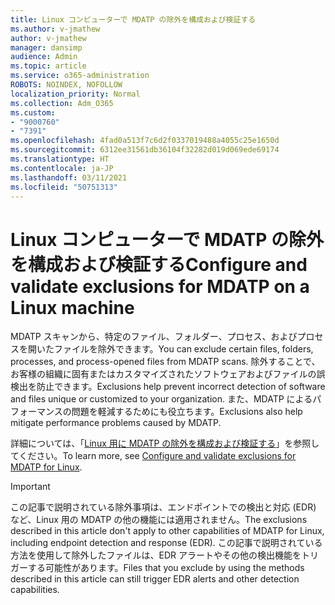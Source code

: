```yaml
---
title: Linux コンピューターで MDATP の除外を構成および検証する
ms.author: v-jmathew
author: v-jmathew
manager: dansimp
audience: Admin
ms.topic: article
ms.service: o365-administration
ROBOTS: NOINDEX, NOFOLLOW
localization_priority: Normal
ms.collection: Adm_O365
ms.custom:
- "9000760"
- "7391"
ms.openlocfilehash: 4fad0a513f7c6d2f0337019488a4055c25e1650d
ms.sourcegitcommit: 6312ee31561db36104f32282d019d069ede69174
ms.translationtype: HT
ms.contentlocale: ja-JP
ms.lasthandoff: 03/11/2021
ms.locfileid: "50751313"
---
```

# <a name="configure-and-validate-exclusions-for-mdatp-on-a-linux-machine"></a><span data-ttu-id="fcf23-102">Linux コンピューターで MDATP の除外を構成および検証する</span><span class="sxs-lookup"><span data-stu-id="fcf23-102">Configure and validate exclusions for MDATP on a Linux machine</span></span>

<span data-ttu-id="fcf23-103">MDATP スキャンから、特定のファイル、フォルダー、プロセス、およびプロセスを開いたファイルを除外できます。</span><span class="sxs-lookup"><span data-stu-id="fcf23-103">You can exclude certain files, folders, processes, and process-opened files from MDATP scans.</span></span> <span data-ttu-id="fcf23-104">除外することで、お客様の組織に固有またはカスタマイズされたソフトウェアおよびファイルの誤検出を防止できます。</span><span class="sxs-lookup"><span data-stu-id="fcf23-104">Exclusions help prevent incorrect detection of software and files unique or customized to your organization.</span></span> <span data-ttu-id="fcf23-105">また、MDATP によるパフォーマンスの問題を軽減するためにも役立ちます。</span><span class="sxs-lookup"><span data-stu-id="fcf23-105">Exclusions also help mitigate performance problems caused by MDATP.</span></span>

<span data-ttu-id="fcf23-106">詳細については、「[Linux 用に MDATP の除外を構成および検証する](https://go.microsoft.com/fwlink/?linkid=2144517)」を参照してください。</span><span class="sxs-lookup"><span data-stu-id="fcf23-106">To learn more, see [Configure and validate exclusions for MDATP for Linux](https://go.microsoft.com/fwlink/?linkid=2144517).</span></span>

> [!IMPORTANT]
> <span data-ttu-id="fcf23-107">この記事で説明されている除外事項は、エンドポイントでの検出と対応 (EDR) など、Linux 用の MDATP の他の機能には適用されません。</span><span class="sxs-lookup"><span data-stu-id="fcf23-107">The exclusions described in this article don't apply to other capabilities of MDATP for Linux, including endpoint detection and response (EDR).</span></span> <span data-ttu-id="fcf23-108">この記事で説明されている方法を使用して除外したファイルは、EDR アラートやその他の検出機能をトリガーする可能性があります。</span><span class="sxs-lookup"><span data-stu-id="fcf23-108">Files that you exclude by using the methods described in this article can still trigger EDR alerts and other detection capabilities.</span></span>
